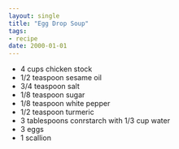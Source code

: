 ```yaml
---
layout: single
title: "Egg Drop Soup"
tags:
- recipe
date: 2000-01-01
---
```


- 4 cups chicken stock
- 1/2 teaspoon sesame oil
- 3/4 teaspoon salt
- 1/8 teaspoon sugar
- 1/8 teaspoon white pepper
- 1/2 teaspoon turmeric
- 3 tablespoons conrstarch with 1/3 cup water
- 3 eggs
- 1 scallion